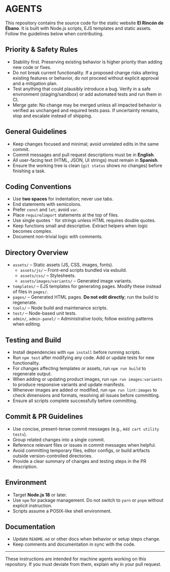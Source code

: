 # AGENTS

This repository contains the source code for the static website **El Rincón de Ébano**. It is built with Node.js scripts, EJS templates and static assets. Follow the guidelines below when contributing.

## Priority & Safety Rules

- Stability first. Preserving existing behavior is higher priority than adding new code or fixes.
- Do not break current functionality. If a proposed change risks altering existing features or behavior, do not proceed without explicit approval and a mitigation plan.
- Test anything that could plausibly introduce a bug. Verify in a safe environment (staging/sandbox) or add automated tests and run them in CI.
- Merge gate: No change may be merged unless all impacted behavior is verified as unchanged and required tests pass. If uncertainty remains, stop and escalate instead of shipping.

## General Guidelines

- Keep changes focused and minimal; avoid unrelated edits in the same commit.
- Commit messages and pull request descriptions must be in **English**.
- All user-facing text (HTML, JSON, UI strings) must remain in **Spanish**.
- Ensure the working tree is clean (`git status` shows no changes) before finishing a task.

## Coding Conventions

- Use **two spaces** for indentation; never use tabs.
- End statements with semicolons.
- Prefer `const` and `let`; avoid `var`.
- Place `require`/`import` statements at the top of files.
- Use single quotes `'` for strings unless HTML requires double quotes.
- Keep functions small and descriptive. Extract helpers when logic becomes complex.
- Document non-trivial logic with comments.

## Directory Overview

- `assets/` – Static assets (JS, CSS, images, fonts).
  - `assets/js/` – Front-end scripts bundled via esbuild.
  - `assets/css/` – Stylesheets.
  - `assets/images/variants/` – Generated image variants.
- `templates/` – EJS templates for generating pages. Modify these instead of files in `pages/`.
- `pages/` – Generated HTML pages. **Do not edit directly**; run the build to regenerate.
- `tools/` – Node build and maintenance scripts.
- `test/` – Node-based unit tests.
- `admin/`, `admin-panel/` – Administrative tools; follow existing patterns when editing.

## Testing and Build

- Install dependencies with `npm install` before running scripts.
- Run `npm test` after modifying any code. Add or update tests for new functionality.
- For changes affecting templates or assets, run `npm run build` to regenerate output.
- When adding or updating product images, run `npm run images:variants` to produce responsive variants and update manifests.
- Whenever images are added or modified, run `npm run lint:images` to check dimensions and formats, resolving all issues before committing.
- Ensure all scripts complete successfully before committing.

## Commit & PR Guidelines

- Use concise, present-tense commit messages (e.g., `Add cart utility tests`).
- Group related changes into a single commit.
- Reference relevant files or issues in commit messages when helpful.
- Avoid committing temporary files, editor configs, or build artifacts outside version-controlled directories.
- Provide a clear summary of changes and testing steps in the PR description.

## Environment

- Target **Node.js 18** or later.
- Use `npm` for package management. Do not switch to `yarn` or `pnpm` without explicit instruction.
- Scripts assume a POSIX-like shell environment.

## Documentation

- Update `README.md` or other docs when behavior or setup steps change.
- Keep comments and documentation in sync with the code.

---

These instructions are intended for machine agents working on this repository. If you must deviate from them, explain why in your pull request.
